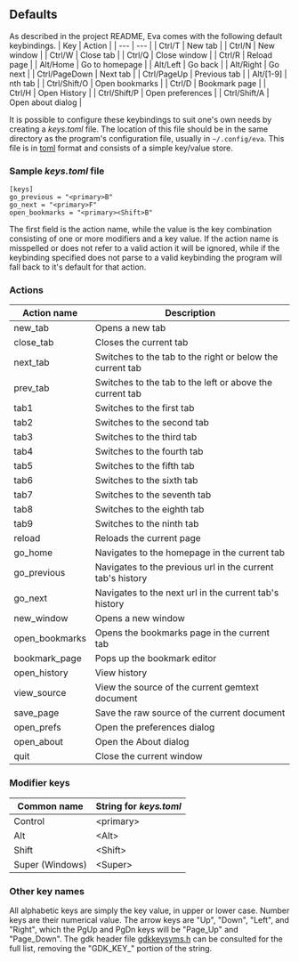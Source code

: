 ## Defaults
As described in the project README, Eva comes with the following default
keybindings.
| Key | Action |
| --- | --- |
| Ctrl/T | New tab |
| Ctrl/N | New window |
| Ctrl/W | Close tab |
| Ctrl/Q | Close window |
| Ctrl/R | Reload page |
| Alt/Home | Go to homepage |
| Alt/Left | Go back |
| Alt/Right | Go next |
| Ctrl/PageDown | Next tab |
| Ctrl/PageUp | Previous tab |
| Alt/[1-9] | nth tab |
| Ctrl/Shift/O | Open bookmarks |
| Ctrl/D | Bookmark page |
| Ctrl/H | Open History |
| Ctrl/Shift/P | Open preferences |
| Ctrl/Shift/A | Open about dialog |

It is possible to configure these keybindings to suit one's own needs by creating
a *keys.toml* file. The location of this file should be in the same directory as
the program's configuration file, usually in `~/.config/eva`. This file is in
[toml](https://toml.io/en/) format and consists of a simple key/value store.

### Sample *keys.toml* file
```
[keys]
go_previous = "<primary>B"
go_next = "<primary>F"
open_bookmarks = "<primary><Shift>B"
```
The first field is the action name, while the value is the key combination
consisting of one or more modifiers and a key value. If the action name is
misspelled or does not refer to a valid action it will be ignored, while if the
keybinding specified does not parse to a valid keybinding the program will fall
back to it's default for that action.
### Actions
| Action name | Description |
| --- | --- |
| new_tab | Opens a new tab |
| close_tab | Closes the current tab |
| next_tab | Switches to the tab to the right or below the current tab |
| prev_tab | Switches to the tab to the left or above the current tab |
| tab1 | Switches to the first tab |
| tab2 | Switches to the second tab |
| tab3 | Switches to the third tab |
| tab4 | Switches to the fourth tab |
| tab5 | Switches to the fifth tab |
| tab6 | Switches to the sixth tab |
| tab7 | Switches to the seventh tab |
| tab8 | Switches to the eighth tab |
| tab9 | Switches to the ninth tab |
| reload | Reloads the current page |
| go_home | Navigates to the homepage in the current tab |
| go_previous | Navigates to the previous url in the current tab's history |
| go_next | Navigates to the next url in the current tab's history |
| new_window | Opens a new window |
| open_bookmarks | Opens the bookmarks page in the current tab |
| bookmark_page | Pops up the bookmark editor |
| open_history | View history |
| view_source | View the source of the current gemtext document |
| save_page | Save the raw source of the current document |
| open_prefs | Open the preferences dialog |
| open_about | Open the About dialog |
| quit | Close the current window |

### Modifier keys
| Common name | String for *keys.toml* |
| --- | --- |
| Control | &lt;primary&gt; |
| Alt | &lt;Alt&gt; |
| Shift | &lt;Shift&gt; |
| Super (Windows) | &lt;Super&gt; |

### Other key names
All alphabetic keys are simply the key value, in upper or lower case. Number keys
are their numerical value. The arrow keys are "Up", "Down", "Left", and "Right",
which the PgUp and PgDn keys will be "Page_Up" and "Page_Down". The gdk header
file [gdkkeysyms.h](https://gitlab.gnome.org/GNOME/gtk/-/blob/main/gdk/gdkkeysyms.h)
can be consulted for the full list, removing the "GDK_KEY_" portion of the string.
